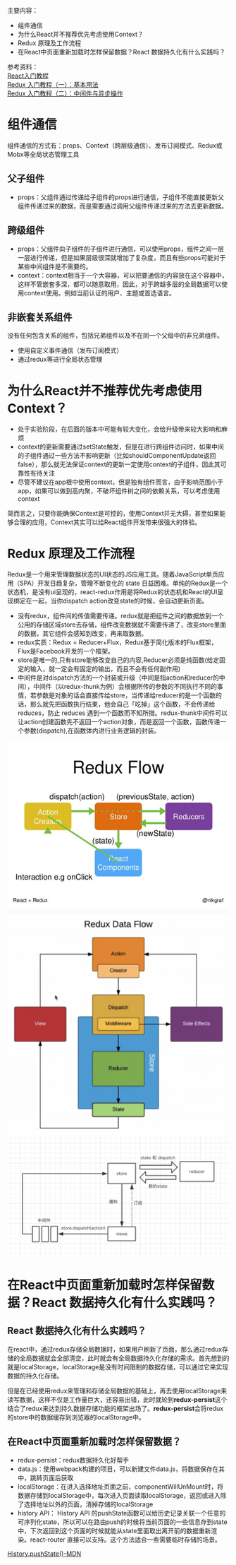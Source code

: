 主要内容：
- 组件通信
- 为什么React并不推荐优先考虑使用Context？
- Redux 原理及工作流程
- 在React中页面重新加载时怎样保留数据？React 数据持久化有什么实践吗？

参考资料：  
[React入门教程](http://caibaojian.com/react/flux.html)   
[Redux 入门教程（一）：基本用法](http://www.ruanyifeng.com/blog/2016/09/redux_tutorial_part_one_basic_usages.html)   
[Redux 入门教程（二）：中间件与异步操作](http://www.ruanyifeng.com/blog/2016/09/redux_tutorial_part_two_async_operations.html)



# 组件通信
组件通信的方式有：props、Context（跨层级通信）、发布订阅模式、Redux或Mobx等全局状态管理⼯具
## 父子组件
- props：父组件通过传递给子组件的props进行通信，子组件不能直接更新父组件传递过来的数据，而是需要通过调用父组件传递过来的方法去更新数据。

## 跨级组件
- props：父组件向子组件的子组件进行通信，可以使用props，组件之间一层一层进行传递，但是如果层级很深就增加了复杂度，而且有些props可能对于某些中间组件是不需要的。
- context：context相当于一个大容器，可以把要通信的内容放在这个容器中，这样不管嵌套多深，都可以随意取用，因此，对于跨越多层的全局数据可以使用context使用。例如当前认证的⽤户、主题或⾸选语⾔。

## 非嵌套关系组件
没有任何包含关系的组件，包括兄弟组件以及不在同一个父级中的非兄弟组件。
- 使用自定义事件通信（发布订阅模式）
- 通过redux等进行全局状态管理

# 为什么React并不推荐优先考虑使用Context？
- 处于实验阶段，在后面的版本中可能有较大变化，会给升级带来较大影响和麻烦
- context的更新需要通过setState触发，但是在进行跨组件访问时，如果中间的子组件通过一些方法不影响更新（比如shouldComponentUpdate返回false），那么就无法保证context的更新一定使用context的子组件，因此其可靠性有待关注
- 尽管不建议在app根中使用context，但是独有组件而言，由于影响范围小于app，如果可以做到高内聚，不破坏组件树之间的依赖关系，可以考虑使用context

简而言之，只要你能确保Context是可控的，使用Context并无大碍，甚至如果能够合理的应用，Context其实可以给React组件开发带来很强大的体验。

# Redux 原理及工作流程
Redux是一个用来管理数据状态的UI状态的JS应用工具。随着JavaScript单页应用（SPA）开发日趋复杂，管理不断变化的 state 日益困难。单纯的Redux是一个状态机，是没有ui呈现的，react-redux作用是将Redux的状态机和React的UI呈现绑定在一起，当你dispatch action改变state的时候，会自动更新页面。

- 没有redux，组件间的传值需要传递。redux就是把组件之间的数据放到一个公用的存储区域store去存储，组件改变数据就不需要传递了，改变store里面的数据，其它组件会感知到改变，再来取数据。
- redux实质：Redux = Reducer+Flux，Redux基于简化版本的Flux框架，Flux是Facebook开发的一个框架。
- store是唯一的,只有store能够改变自己的内容,Reducer必须是纯函数(给定固定的输入，就一定会有固定的输出，而且不会有任何副作用)
- 中间件是对dispatch方法的一个封装或升级（中间是指action和reducer的中间），中间件（以redux-thunk为例）会根据所传的参数的不同执行不同的事情，若参数是对象的话会直接传给store，当传递给reducer的是一个函数的话，那么就先把函数执行结束，他会自己「吃掉」这个函数，不会传递给 reduces，防止 reduces 遇到一个函数而不知所措。redux-thunk中间件可以让action创建函数先不返回一个action对象，而是返回一个函数，函数传递一个参数(dispatch),在函数体内进行业务逻辑的封装。

![](./images/redux_flow.png)
![](./images/redux_middleware_flow.png)  
![](./images/redux_flow2.png)  

# 在React中页面重新加载时怎样保留数据？React 数据持久化有什么实践吗？
## React 数据持久化有什么实践吗？
在react中，通过redux存储全局数据时，如果用户刷新了页面，那么通过redux存储的全局数据就会全部清空，此时就会有全局数据持久化存储的需求。首先想到的就是localStorage，localStorage是没有时间限制的数据存储，可以通过它来实现数据的持久化存储。

但是在已经使用redux来管理和存储全局数据的基础上，再去使用localStorage来读写数据，这样不仅是工作量巨大，还容易出错，此时就轮到**redux-persist**这个结合了redux来达到持久数据存储功能的框架出场了。**redux-persist**会将redux的store中的数据缓存到浏览器的localStorage中。

## 在React中页面重新加载时怎样保留数据？
- redux-persist：redux数据持久化好帮手
- data.js：使用webpack构建的项目，可以新建文件data.js，将数据保存在其中，跳转页面后获取
- localStorage：在进入选择地址页面之前，componentWillUnMount时，将数据存储到localStorage中，每次进入页面读取localStorage，返回或进入除了选择地址以外的页面，清掉存储的localStorage
- history API： History API 的pushState函数可以给历史记录关联一个任意的可序列化state，所以可以在路由push的时候将当前页面的一些信息存到state中，下次返回到这个页面的时候就能从state里面取出离开前的数据重新渲染。react-router 直接可以支持。这个方法适合一些需要临时存储的场景。

[History.pushState()-MDN](https://developer.mozilla.org/zh-CN/docs/Web/API/History/pushState)

